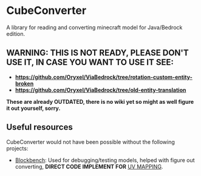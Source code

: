 # CubeConverter
A library for reading and converting minecraft model for Java/Bedrock edition. 

## WARNING: THIS IS NOT READY, PLEASE DON'T USE IT, IN CASE YOU WANT TO USE IT SEE:
- **https://github.com/Oryxel/ViaBedrock/tree/rotation-custom-entity-broken**
- **https://github.com/Oryxel/ViaBedrock/tree/old-entity-translation**

**These are already OUTDATED, there is no wiki yet so might as well figure it out yourself, sorry.**


## Useful resources
CubeConverter would not have been possible without the following projects:
- [Blockbench](https://github.com/JannisX11/blockbench/): Used for debugging/testing models, helped with figure out converting, **DIRECT CODE IMPLEMENT FOR** [UV MAPPING](https://github.com/Oryxel/CubeConverter/blob/main/src/main/java/org/oryxel/cube/util/UVUtil.java). 
